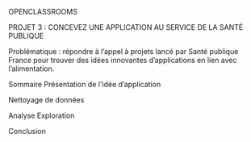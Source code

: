 OPENCLASSROOMS 

PROJET 3 : CONCEVEZ UNE APPLICATION AU SERVICE DE LA SANTÉ PUBLIQUE


Problématique :
répondre à l’appel à projets lancé par Santé publique France pour trouver des idées innovantes d’applications en lien avec l’alimentation.


Sommaire
Présentation de l'idée d’application 

Nettoyage de données 

Analyse Exploration 

Conclusion 

